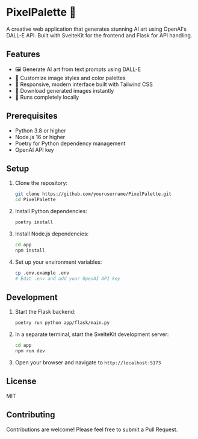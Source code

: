 # PixelPalette 🎨

A creative web application that generates stunning AI art using OpenAI's DALL-E API. Built with SvelteKit for the frontend and Flask for API handling.

## Features

- 🖼️ Generate AI art from text prompts using DALL-E
- 🎨 Customize image styles and color palettes
- 📱 Responsive, modern interface built with Tailwind CSS
- 💾 Download generated images instantly
- 🚀 Runs completely locally

## Prerequisites

- Python 3.8 or higher
- Node.js 16 or higher
- Poetry for Python dependency management
- OpenAI API key

## Setup

1. Clone the repository:
   ```bash
   git clone https://github.com/yourusername/PixelPalette.git
   cd PixelPalette
   ```

2. Install Python dependencies:
   ```bash
   poetry install
   ```

3. Install Node.js dependencies:
   ```bash
   cd app
   npm install
   ```

4. Set up your environment variables:
   ```bash
   cp .env.example .env
   # Edit .env and add your OpenAI API key
   ```

## Development

1. Start the Flask backend:
   ```bash
   poetry run python app/flask/main.py
   ```

2. In a separate terminal, start the SvelteKit development server:
   ```bash
   cd app
   npm run dev
   ```

3. Open your browser and navigate to `http://localhost:5173`

## License

MIT

## Contributing

Contributions are welcome! Please feel free to submit a Pull Request. 